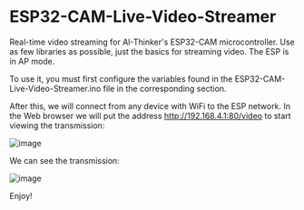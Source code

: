 # ESP32-CAM-Live-Video-Streamer

Real-time video streaming for AI-Thinker's ESP32-CAM microcontroller. Use as few libraries as possible, just the basics for streaming video. The ESP is in AP mode.

To use it, you must first configure the variables found in the ESP32-CAM-Live-Video-Streamer.ino file in the corresponding section.

After this, we will connect from any device with WiFi to the ESP network. In the Web browser we will put the address http://192.168.4.1:80/video to start viewing the transmission: 

![image](https://user-images.githubusercontent.com/56457143/221422798-6d3c4d91-5c20-4031-9b9d-af6f570cd589.png)

We can see the transmission:

![image](https://user-images.githubusercontent.com/56457143/221422897-659bcf21-f39f-41e8-a22d-631dcf912528.png)

Enjoy!

